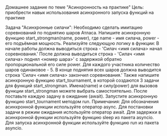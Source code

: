 Домашнее задание по теме "Асинхронность на практике"
Цель: приобрести навык использования асинхронного запуска функций на практике

Задача "Асинхронные силачи":
Необходимо сделать имитацию соревнований по поднятию шаров Атласа.
Напишите асинхронную функцию start_strongman(name, power), где name - имя силача, power - его подъёмная мощность. Реализуйте следующую логику в функции:
В начале работы должна выводиться строка - 'Силач <имя силача> начал соревнования.'
После должна выводиться строка - 'Силач <имя силача> поднял <номер шара>' с задержкой обратно пропорциональной его силе power. Для каждого участника количество шаров одинаковое - 5.
В конце поднятия всех шаров должна выводится строка 'Силач <имя силача> закончил соревнования.'
Также напишите асинхронную функцию start_tournament, в которой создаются 3 задачи для функций start_strongman. Имена(name) и силу(power) для вызовов функции start_strongman можете выбрать самостоятельно.
После поставьте каждую задачу в ожидание (await).
Запустите асинхронную функцию start_tournament методом run.
Примечания:
Для обозначения асинхронной функции используйте оператор async.
Для постановки задачи в режим ожидания используйте оператор await.
Для задержки в асинхронной функции используйте функцию sleep из пакета asyncio.
Для запуска асинхронной функции используйте функцию run из пакета asyncio.

